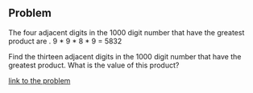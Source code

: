 ## Problem
The four adjacent digits in the 1000 digit number that have the greatest
product are . 9 * 9 * 8 * 9 = 5832

Find the thirteen adjacent digits in the 1000 digit number that have the
greatest product. What is the value of this product?

[link to the problem](https://projecteuler.net/problem=8)



